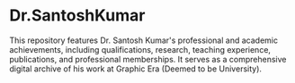 # Dr.SantoshKumar
This repository features Dr. Santosh Kumar's professional and academic achievements, including qualifications, research, teaching experience, publications, and professional memberships. It serves as a comprehensive digital archive of his work at Graphic Era (Deemed to be University).
